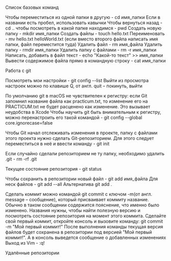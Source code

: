 Список базовых команд

Чтобы переместиться из одной папки в другую - cd имя_папки
Если в названии есть пробел, использовать кавычки
Чтобы вернуться назад - cd ..
чтобы посмотреть в какой папке находимся - pwd
Создать новую папку - mkdir имя_папки
Создать файлы - touch hello.txt 
Переименовать - mv hello.txt helloWorld.txt (если вместо второго файла написать имя папки, файл переместится туда)
Удалить файл - rm имя_файла
Удалить папку - rmdir имя_папки
Удалить папку с файлами - rm -r имя_папки
Написать, добавить в файл текст - echo "Какой-то текст" >> имя_папки
Вывести содержимое файла прямо в командную строку - cat имя_папки


Работа с git

Посмотреть мои настройки - git config --list 
Выйти из просмотра настроек можно по клавише Q, от англ. quit – покинуть, выйти

По умолчанию git в macOS не чувствителен к регистру: если Git запомнил название файла как practicum.txt, то изменение его на PRACTICUM.txt не будет расценено как изменение. Это вызывает неудобства в Xcode
Чтобы научить git быть внимательным к регистру, можно перенастроить его такой командой - git config --global core.ignorecase=false 

Чтобы Git начал отслеживать изменения в проекте, папку с файлами этого проекта нужно сделать Git-репозиторием.
Для этого следует переместиться в неё и ввести команду - git init

Если случайно сделали репозиторием не ту папку, необходимо удалить .git -         rm -rf .git

Текущее состояние репозитория - git status

Чтобы сохранить в репозитории новый файл - git add имя_файла
Для неск файлов - git add --all
Альтернатива git add .


Сделать коммит можно командой git commit с ключом -m(от англ. message – сообщение), который присваивает коммиту название.
Обычно в таком сообщении содержится пояснение, что именно было изменено. Названия нужны, чтобы найти полезную версию и посмотреть состояние репозитория на момент этого коммита.
Сделайте свой первый коммит, откройте консоль и вызовите команду:
git commit -m "Мой первый коммит!" 
После выполнения команды текущая версия файлов будет сохранена в репозитории под версией "Мой первый коммит!". А в консоль выведется сообщение о добавленных изменениях
Выход из Vim - :q!


Удалённые репозитории
